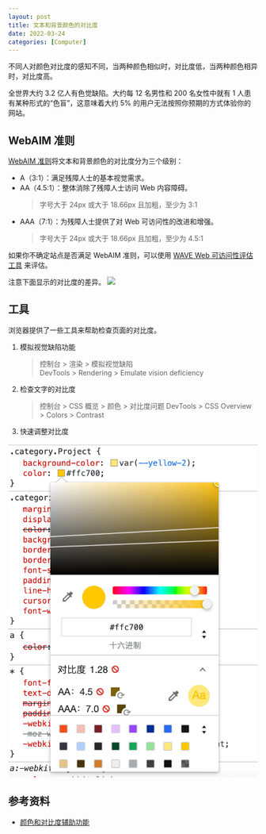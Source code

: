 ```yaml
---
layout: post
title: 文本和背景颜色的对比度
date: 2022-03-24
categories: [Computer]
---
```


不同人对颜色对比度的感知不同，当两种颜色相似时，对比度低，当两种颜色相异时，对比度高。

全世界大约 3.2 亿人有色觉缺陷。大约每 12 名男性和 200 名女性中就有 1 人患有某种形式的“色盲”，这意味着大约 5% 的用户无法按照你预期的方式体验你的网站。

## WebAIM 准则

[WebAIM 准则](https://webaim.org/standards/wcag/)将文本和背景颜色的对比度分为三个级别：

- A（3:1）：满足残障人士的基本视觉需求。
- AA（4.5:1）：整体消除了残障人士访问 Web 内容障碍。
  > 字号大于 24px 或大于 18.66px 且加粗，至少为 3:1
- AAA（7:1）：为残障人士提供了对 Web 可访问性的改进和增强。
  > 字号大于 24px 或大于 18.66px 且加粗，至少为 4.5:1

如果你不确定站点是否满足 WebAIM 准则，可以使用 [WAVE Web 可访问性评估工具](https://wave.webaim.org/report) 来评估。

注意下面显示的对比度的差异。
![](https://web-dev.imgix.net/image/admin/DcYclKelVqhQ2CWlIG97.jpg?auto=format&w=1600)

## 工具

浏览器提供了一些工具来帮助检查页面的对比度。

1. 模拟视觉缺陷功能

   > 控制台 > 渲染 > 模拟视觉缺陷  
   > DevTools > Rendering > Emulate vision deficiency

2. 检查文字的对比度

   > 控制台 > CSS 概览 > 颜色 > 对比度问题
   > DevTools > CSS Overview > Colors > Contrast

3. 快速调整对比度

![](../images/20220324-contrast.png)

## 参考资料

- [颜色和对比度辅助功能](https://web.dev/color-and-contrast-accessibility/?utm_source=devtools#-2)
